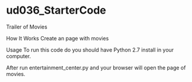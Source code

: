 # ud036_StarterCode

Trailer of Movies

How It Works
Create an page with movies


Usage
To run this code do you should have Python 2.7 install in your computer.

After run entertainment_center.py and your browser will open the page of movies.


